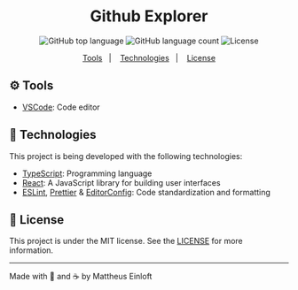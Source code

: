 <h1 align="center">
  <!-- <img alt="Github Explorer"
    src=""
    width="200px"
  />
  <br> -->
    Github Explorer
</h1>

<p align="center">
  <img alt="GitHub top language" src="https://img.shields.io/github/languages/top/mattheuseinloft/github-explorer?color=%23FF9000">

  <img alt="GitHub language count" src="https://img.shields.io/github/languages/count/mattheuseinloft/github-explorer?color=%23FF9000">

  <img alt="License" src="https://img.shields.io/github/license/mattheuseinloft/github-explorer?color=%23FF9000">
</p>

<p align="center">
  <a href="#gear-tools">Tools</a>&nbsp;&nbsp;&nbsp;|&nbsp;&nbsp;&nbsp;
  <a href="#rocket-technologies">Technologies</a>&nbsp;&nbsp;&nbsp;|&nbsp;&nbsp;&nbsp;
  <a href="#memo-license">License</a>
</p>

## :gear: Tools

- [VSCode](https://code.visualstudio.com/): Code editor

## :rocket: Technologies

This project is being developed with the following technologies:

- [TypeScript](https://www.typescriptlang.org/): Programming language
- [React](https://reactjs.org/): A JavaScript library for building user interfaces
- [ESLint](https://eslint.org/), [Prettier](https://prettier.io/) & [EditorConfig](https://editorconfig.org/): Code standardization and formatting

## :memo: License
This project is under the MIT license. See the [LICENSE](https://github.com/mattheuseinloft/github-explorer/blob/master/LICENSE) for more information.

---

Made with 💙 and ☕ by Mattheus Einloft
